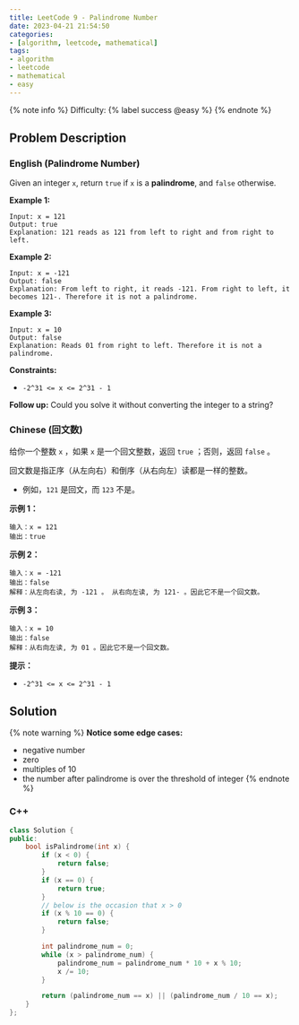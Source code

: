 ```yaml
---
title: LeetCode 9 - Palindrome Number
date: 2023-04-21 21:54:50
categories:
- [algorithm, leetcode, mathematical]
tags:
- algorithm
- leetcode
- mathematical
- easy
---
```


{% note info %}
Difficulty: {% label success @easy %}
{% endnote %}

## Problem Description

### English (Palindrome Number)

Given an integer `x`, return `true` if `x` is a **palindrome**, and `false` otherwise.

**Example 1:**

```log
Input: x = 121
Output: true
Explanation: 121 reads as 121 from left to right and from right to left.
```

**Example 2:**

```log
Input: x = -121
Output: false
Explanation: From left to right, it reads -121. From right to left, it becomes 121-. Therefore it is not a palindrome.
```

**Example 3:**

```log
Input: x = 10
Output: false
Explanation: Reads 01 from right to left. Therefore it is not a palindrome.
```

**Constraints:**

- `-2^31 <= x <= 2^31 - 1`

**Follow up:** Could you solve it without converting the integer to a string?

### Chinese (回文数)

给你一个整数 `x` ，如果 `x` 是一个回文整数，返回 `true` ；否则，返回 `false` 。

回文数是指正序（从左向右）和倒序（从右向左）读都是一样的整数。

- 例如，`121` 是回文，而 `123` 不是。

**示例 1：**

```log
输入：x = 121
输出：true
```

**示例 2：**

```log
输入：x = -121
输出：false
解释：从左向右读, 为 -121 。 从右向左读, 为 121- 。因此它不是一个回文数。
```

**示例 3：**

```log
输入：x = 10
输出：false
解释：从右向左读, 为 01 。因此它不是一个回文数。
```

**提示：**

- `-2^31 <= x <= 2^31 - 1`

## Solution

{% note warning %}
**Notice some edge cases:**

- negative number
- zero
- multiples of 10
- the number after palindrome is over the threshold of integer
{% endnote %}

### C++

```C++
class Solution {
public:
    bool isPalindrome(int x) {
        if (x < 0) {
            return false;
        }
        if (x == 0) {
            return true;
        }
        // below is the occasion that x > 0
        if (x % 10 == 0) {
            return false;
        }

        int palindrome_num = 0;
        while (x > palindrome_num) {
            palindrome_num = palindrome_num * 10 + x % 10;
            x /= 10;
        }

        return (palindrome_num == x) || (palindrome_num / 10 == x);
    }
};
```

